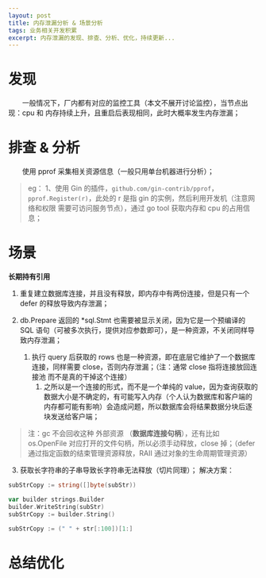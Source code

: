```yaml
---
layout: post
title: 内存泄漏分析 & 场景分析
tags: 业务相关开发积累
excerpt: 内存泄漏的发现、排查、分析、优化，持续更新...
---
```


# 发现
&emsp;&emsp;一般情况下，厂内都有对应的监控工具（本文不展开讨论监控），当节点出现：cpu 和 内存持续上升，且重启后表现相同，此时大概率发生内存泄漏；

# 排查 & 分析
&emsp;&emsp;使用 pprof 采集相关资源信息（一般只用单台机器进行分析）；

> eg：
> 1、使用 Gin 的插件，`github.com/gin-contrib/pprof`，`pprof.Register(r)`，此处的 r 是指 gin 的实例，然后利用开发机（注意网络和权限 需要可访问服务节点），通过 go tool 获取内存和 cpu 的占用信息；

# 场景

**长期持有引用**

1. 重复建立数据库连接，并且没有释放，即内存中有两份连接，但是只有一个 defer 的释放导致内存泄漏；

2. db.Prepare 返回的 *sql.Stmt 也需要被显示关闭，因为它是一个预编译的 SQL 语句（可被多次执行，提供对应参数即可），是一种资源，不关闭同样导致内存泄漏；
   1. 执行 query 后获取的 rows 也是一种资源，即在底层它维护了一个数据库连接，同样需要 close，否则内存泄漏；（注：通常 close 指将连接放回连接池 而不是真的干掉这个连接）
      1. 之所以是一个连接的形式，而不是一个单纯的 value，因为查询获取的数据大小是不确定的，有可能写入内存（个人认为数据库和客户端的内存都可能有影响）会造成问题，所以数据库会将结果数据分块后逐块发送给客户端；


> 注：gc 不会回收这种 外部资源 （**数据库连接句柄**），还有比如 os.OpenFile 对应打开的文件句柄，所以必须手动释放，close 掉；（defer 通过指定函数的结束管理资源释放，RAII 通过对象的生命周期管理资源）

3. 获取长字符串的子串导致长字符串无法释放（切片同理）；
解决方案：

```go
subStrCopy := string([]byte(subStr))
```

```go
var builder strings.Builder
builder.WriteString(subStr)
subStrCopy := builder.String()
```

```go
subStrCopy := (" " + str[:100])[1:]
```

# 总结优化
